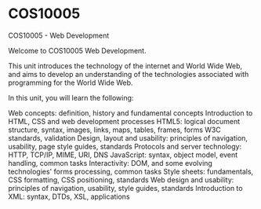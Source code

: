 # COS10005
COS10005 - Web Development

Welcome to COS10005 Web Development.

This unit introduces the technology of the internet and World Wide Web, and aims to develop an understanding of the technologies associated with programming for the World Wide Web.

In this unit, you will learn the following:

Web concepts: definition, history and fundamental concepts
Introduction to HTML, CSS and web development processes
HTML5: logical document structure, syntax, images, links, maps, tables, frames, forms
W3C standards, validation
Design, layout and usability: principles of navigation, usability, page style guides, standards
Protocols and server technology: HTTP, TCP/IP, MIME, URI, DNS
JavaScript: syntax, object model, event handling, common tasks
Interactivity: DOM, and some evolving technologies' forms processing, common tasks
Style sheets: fundamentals, CSS formatting, CSS positioning, standards
Web design and usability: principles of navigation, usability, style guides, standards
Introduction to XML: syntax, DTDs, XSL, applications